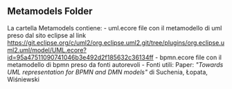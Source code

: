 ## Metamodels Folder

La cartella Metamodels contiene:
	- uml.ecore file con il metamodello di uml preso dal sito eclipse al link https://git.eclipse.org/c/uml2/org.eclipse.uml2.git/tree/plugins/org.eclipse.uml2.uml/model/UML.ecore?id=95a47511090741046b3e492d2f185632c36134ff
	- bpmn.ecore file con il metamodello di bpmn preso da fonti autorevoli
	- Fonti utili: Paper: *"Towards UML representation for BPMN and DMN models"* di Suchenia, Łopata, Wiśniewski
	
	